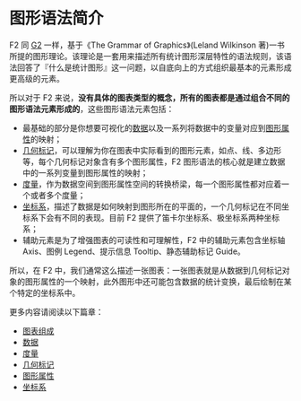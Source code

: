 <!--
index: 2
title: 图形语法
resource:
  jsFiles:
    - ${url.f2}
-->

# 图形语法简介

F2 同 [G2](https://antv.alipay.com/zh-cn/g2/3.x/index.html) 一样，基于《The Grammar of Graphics》\(Leland Wilkinson 著\)一书所提的图形理论。该理论是一套用来描述所有统计图形深层特性的语法规则，该语法回答了『什么是统计图形』这一问题，以自底向上的方式组织最基本的元素形成更高级的元素。

所以对于 F2 来说，**没有具体的图表类型的概念，所有的图表都是通过组合不同的图形语法元素形成的**，这些图形语法元素包括：

* 最基础的部分是你想要可视化的[数据](data.md)以及一系列将数据中的变量对应到[图形属性](attribute.md)的映射；
* [几何标记](geometry.md)，可以理解为你在图表中实际看到的图形元素，如点、线、多边形等，每个几何标记对象含有多个图形属性，F2 图形语法的核心就是建立数据中的一系列变量到图形属性的映射；
* [度量](scale.md)，作为数据空间到图形属性空间的转换桥梁，每一个图形属性都对应着一个或者多个度量；
* [坐标系](coordinate.md)，描述了数据是如何映射到图形所在的平面的，一个几何标记在不同坐标系下会有不同的表现。目前 F2 提供了笛卡尔坐标系、极坐标系两种坐标系；
* 辅助元素是为了增强图表的可读性和可理解性，F2 中的辅助元素包含坐标轴 Axis、图例 Legend、提示信息 Tooltip、静态辅助标记 Guide。

所以，在 F2 中，我们通常这么描述一张图表：一张图表就是从数据到几何标记对象的图形属性的一个映射，此外图形中还可能包含数据的统计变换，最后绘制在某个特定的坐标系中。

更多内容请阅读以下篇章：

* [图表组成](understanding-f2-charts.md)
* [数据](data.md)
* [度量](scale.md)
* [几何标记](geometry.md)
* [图形属性](attribute.md)
* [坐标系](coordinate.md)


